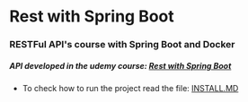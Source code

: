 # Rest with Spring Boot
### RESTFul API's course with Spring Boot and Docker

##### API developed in the udemy course: [Rest with Spring Boot](https://www.udemy.com/course/restful-apis-do-0-a-nuvem-com-springboot-e-docker/)

- To check how to run the project read the file: [INSTALL.MD](https://github.com/mateusesp/rest-with-spring-boot/blob/master/INSTALL.md)
